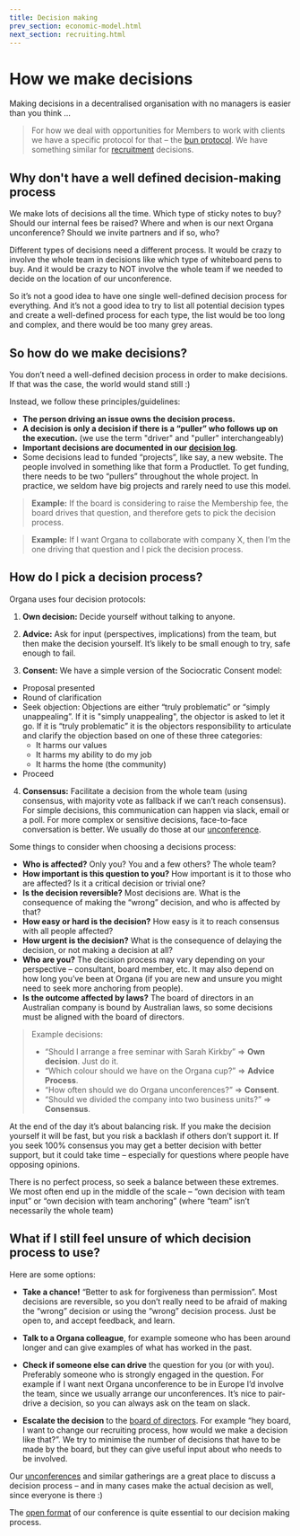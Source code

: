 ```yaml
---
title: Decision making
prev_section: economic-model.html
next_section: recruiting.html
---
```


How we make decisions
=====================

Making decisions in a decentralised organisation with no managers is easier than you think ...

> For how we deal with opportunities for Members to work with clients we have a specific protocol for that – the [bun protocol](bun-protocol.html). We have something similar for [recruitment](recruiting-and-onboarding.html) decisions.

Why don't  have a well defined decision-making process
---------------------------------------------------------

We make lots of decisions all the time. Which type of sticky notes to buy? Should our internal fees be raised? Where and when is our next Organa unconference? Should we invite partners and if so, who?

Different types of decisions need a different process. It would be crazy to involve the whole team in decisions like which type of whiteboard pens to buy. And it would be crazy to NOT involve the whole team if we needed to decide on the location of our unconference.

So it’s not a good idea to have one single well-defined decision process for everything. And it’s not a good idea to try to list all potential decision types and create a well-defined process for each type, the list would be too long and complex, and there would be too many grey areas.

So how do we make decisions?
------------------------------------

You don’t need a well-defined decision process in order to make decisions. If that was the case, the world would stand still :)

Instead, we follow these principles/guidelines:

-   **The person driving an issue owns the decision process.**
-   **A decision is only a decision if there is a “puller” who follows up on the execution.** (we use the term "driver" and "puller" interchangeably)
-   **Important decisions are documented in our [decision log](dashboard.html)**.
-   Some decisions lead to funded “projects”, like say, a new website. The people involved in something like that form a Productlet. To get funding, there needs to be two “pullers” throughout the whole project. In practice, we seldom have big projects and rarely need to use this model.

> **Example:** If the board is considering to raise the Membership fee, the board drives that question, and therefore gets to pick the decision process.

> **Example:** If I want Organa to collaborate with company X, then I’m the one driving that question and I pick the decision process.


How do I pick a decision process?
---------------------------------

Organa uses four decision protocols:

1. **Own decision:** 
Decide yourself without talking to anyone.

2. **Advice:** 
Ask for input (perspectives, implications) from the team, but then make the decision yourself. It’s likely to be small enough to try, safe enough to fail.

3. **Consent:** 
We have a simple version of the Sociocratic Consent model:
- Proposal presented
- Round of clarification
- Seek objection: Objections are either “truly problematic” or “simply unappealing”. If it is "simply unappealing", the objector is asked to let it go. If it is “truly problematic” it is the objectors responsibility to articulate and clarify the objection based on one of these three categories:
  - It harms our values
  - It harms my ability to do my job
  - It harms the home (the community)
- Proceed


4. **Consensus:** 
Facilitate a decision from the whole team (using consensus, with majority vote as fallback if we can’t reach consensus).
For simple decisions, this communication can happen via slack, email or a poll. For more complex or sensitive decisions, face-to-face conversation is better. We usually do those at our [unconference](unconference.html).

Some things to consider when choosing a decisions process:

-   **Who is affected?** Only you? You and a few others? The whole team?
-   **How important is this question to you?** How important is it to those who are affected? Is it a critical decision or trivial one?
-   **Is the decision reversible?** Most decisions are. What is the consequence of making the “wrong” decision, and who is affected by that?
-   **How easy or hard is the decision?** How easy is it to reach consensus with all people affected?
-   **How urgent is the decision?** What is the consequence of delaying the decision, or not making a decision at all?
-   **Who are you?** The decision process may vary depending on your perspective – consultant, board member, etc. It may also depend on how long you’ve been at Organa (if you are new and unsure you might need to seek more anchoring from people).
-   **Is the outcome affected by laws?** The board of directors in an Australian company is bound by Australian laws, so some decisions must be aligned with the board of directors.

> Example decisions:
>-   “Should I arrange a free seminar with Sarah Kirkby” =&gt; **Own decision**. Just do it.
>-   “Which colour should we have on the Organa cup?” =&gt; **Advice Process**.
>-   “How often should we do Organa unconferences?” =&gt; **Consent**.
>-   “Should we divided the company into two business units?” =&gt; **Consensus**.

At the end of the day it’s about balancing risk. If you make the decision yourself it will be fast, but you risk a backlash if others don’t support it. If you seek 100% consensus you may get a better decision with better support, but it could take time – especially for questions where people have opposing opinions.

There is no perfect process, so seek a balance between these extremes. We most often end up in the middle of the scale – “own decision with team input” or “own decision with team anchoring” (where “team” isn’t necessarily the whole team)

What if I still feel unsure of which decision process to use?
-------------------------------------------------------------

Here are some options:

-   **Take a chance!** “Better to ask for forgiveness than permission”. Most decisions are reversible, so you don’t really need to be afraid of making the “wrong” decision or using the “wrong” decision process. Just be open to, and accept feedback, and learn.
-   **Talk to a Organa colleague**, for example someone who has been around longer and can give examples of what has worked in the past.
-   **Check if someone else can drive** the question for you (or with you). Preferably someone who is strongly engaged in the question. For example if I want next Organa unconference to be in Europe I’d involve the team, since we usually arrange our unconferences. It’s nice to pair-drive a decision, so you can always ask on the team on slack.

-   **Escalate the decision** to the [board of directors](board-of-directors.html). For example “hey board, I want to change our recruiting process, how would we make a decision like that?”. We try to minimise the number of decisions that have to be made by the board, but they can give useful input about who needs to be involved.

Our [unconferences](unconference.html) and similar gatherings are a great place to discuss a decision process – and in many cases make the actual decision as well, since everyone is there :)

The [open format](unconference.html) of our conference is quite essential to our decision making process.
